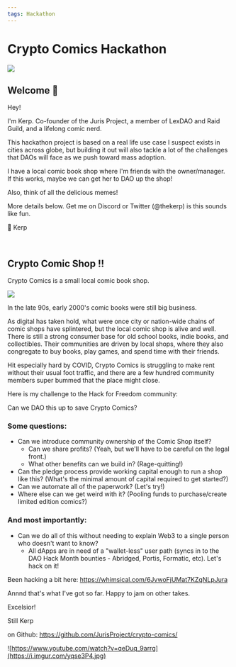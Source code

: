 ```yaml
---
tags: Hackathon
---
```


# Crypto Comics Hackathon

![](https://i.imgur.com/aG625BZ.jpg)

## Welcome 👋

Hey!

I'm Kerp. Co-founder of the Juris Project, a member of LexDAO and Raid Guild, and a lifelong comic nerd.

This hackathon project is based on a real life use case I suspect exists in cities across globe, but building it out will also tackle a lot of the challenges that DAOs will face as we push toward mass adoption.

I have a local comic book shop where I'm friends with the owner/manager. If this works, maybe we can get her to DAO up the shop!

Also, think of all the delicious memes!

More details below. Get me on Discord or Twitter (@thekerp) is this sounds like fun.


🖖 Kerp

<br>

## Crypto Comic Shop !!

Crypto Comics is a small local comic book shop. 

![](https://i.imgur.com/gC6wTa6.jpg)

In the late 90s, early 2000's comic books were still big business. 

As digital has taken hold, what were once city or nation-wide chains of comic shops have splintered, but the local comic shop is alive and well. There is still a strong consumer base for old school books, indie books, and collectibles. Their communities are driven by local shops, where they also congregate to buy books, play games, and spend time with their friends.

Hit especially hard by COVID, Crypto Comics is struggling to make rent without their usual foot traffic, and there are a few hundred community members super bummed that the place might close.

Here is my challenge to the Hack for Freedom community: 

Can we DAO this up to save Crypto Comics?

### Some questions:

- Can we introduce community ownership of the Comic Shop itself?
    - Can we share profits? (Yeah, but we'll have to be careful on the legal front.)
    - What other benefits can we build in? (Rage-quitting!)
- Can the pledge process provide working capital enough to run a shop like this? (What's the minimal amount of capital required to get started?)
- Can we automate all of the paperwork? (Let's try!)
- Where else can we get weird with it? (Pooling funds to purchase/create limited edition comics?)

### And most importantly:

- Can we do all of this without needing to explain Web3 to a single person who doesn't want to know?
    - All dApps are in need of a "wallet-less" user path (syncs in to the DAO Hack Month bounties - Abridged, Portis, Formatic, etc). Let's hack on it!

Been hacking a bit here: https://whimsical.com/6JvwoFjUMat7KZqNLpJura

Annnd that's what I've got so far. Happy to jam on other takes.

Excelsior!

Still Kerp

on Github: https://github.com/JurisProject/crypto-comics/

![https://www.youtube.com/watch?v=qeDuq_9arrg](https://i.imgur.com/yqse3P4.jpg)
